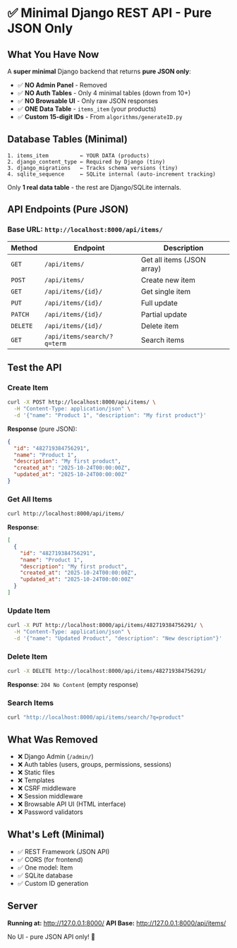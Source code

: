 # ✅ Minimal Django REST API - Pure JSON Only

## What You Have Now

A **super minimal** Django backend that returns **pure JSON only**:

- ✅ **NO Admin Panel** - Removed
- ✅ **NO Auth Tables** - Only 4 minimal tables (down from 10+)
- ✅ **NO Browsable UI** - Only raw JSON responses
- ✅ **ONE Data Table** - `items_item` (your products)
- ✅ **Custom 15-digit IDs** - From `algorithms/generateID.py`

## Database Tables (Minimal)

```
1. items_item          ← YOUR DATA (products)
2. django_content_type ← Required by Django (tiny)
3. django_migrations   ← Tracks schema versions (tiny)
4. sqlite_sequence     ← SQLite internal (auto-increment tracking)
```

Only **1 real data table** - the rest are Django/SQLite internals.

## API Endpoints (Pure JSON)

### Base URL: `http://localhost:8000/api/items/`

| Method | Endpoint | Description |
|--------|----------|-------------|
| `GET` | `/api/items/` | Get all items (JSON array) |
| `POST` | `/api/items/` | Create new item |
| `GET` | `/api/items/{id}/` | Get single item |
| `PUT` | `/api/items/{id}/` | Full update |
| `PATCH` | `/api/items/{id}/` | Partial update |
| `DELETE` | `/api/items/{id}/` | Delete item |
| `GET` | `/api/items/search/?q=term` | Search items |

## Test the API

### Create Item
```bash
curl -X POST http://localhost:8000/api/items/ \
  -H "Content-Type: application/json" \
  -d '{"name": "Product 1", "description": "My first product"}'
```

**Response** (pure JSON):
```json
{
  "id": "482719384756291",
  "name": "Product 1",
  "description": "My first product",
  "created_at": "2025-10-24T00:00:00Z",
  "updated_at": "2025-10-24T00:00:00Z"
}
```

### Get All Items
```bash
curl http://localhost:8000/api/items/
```

**Response**:
```json
[
  {
    "id": "482719384756291",
    "name": "Product 1",
    "description": "My first product",
    "created_at": "2025-10-24T00:00:00Z",
    "updated_at": "2025-10-24T00:00:00Z"
  }
]
```

### Update Item
```bash
curl -X PUT http://localhost:8000/api/items/482719384756291/ \
  -H "Content-Type: application/json" \
  -d '{"name": "Updated Product", "description": "New description"}'
```

### Delete Item
```bash
curl -X DELETE http://localhost:8000/api/items/482719384756291/
```

**Response**: `204 No Content` (empty response)

### Search Items
```bash
curl "http://localhost:8000/api/items/search/?q=product"
```

## What Was Removed

- ❌ Django Admin (`/admin/`)
- ❌ Auth tables (users, groups, permissions, sessions)
- ❌ Static files
- ❌ Templates
- ❌ CSRF middleware
- ❌ Session middleware
- ❌ Browsable API UI (HTML interface)
- ❌ Password validators

## What's Left (Minimal)

- ✅ REST Framework (JSON API)
- ✅ CORS (for frontend)
- ✅ One model: Item
- ✅ SQLite database
- ✅ Custom ID generation

## Server

**Running at:** http://127.0.0.1:8000/
**API Base:** http://127.0.0.1:8000/api/items/

No UI - pure JSON API only! 🎯
